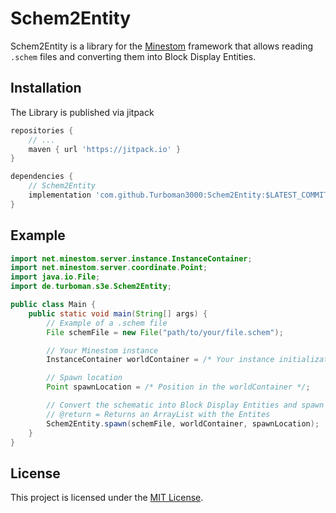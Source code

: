 # Schem2Entity

Schem2Entity is a library for the [Minestom](https://github.com/Minestom/Minestom) framework that allows reading `.schem` files and converting them into Block Display Entities.

## Installation

The Library is published via jitpack

```groovy
repositories {
    // ...
    maven { url 'https://jitpack.io' }
}

dependencies {
    // Schem2Entity
    implementation 'com.github.Turboman3000:Schem2Entity:$LATEST_COMMIT_HASH'
}
```

##   Example

```java
import net.minestom.server.instance.InstanceContainer;
import net.minestom.server.coordinate.Point;
import java.io.File;
import de.turboman.s3e.Schem2Entity;

public class Main {
    public static void main(String[] args) {
        // Example of a .schem file
        File schemFile = new File("path/to/your/file.schem");

        // Your Minestom instance
        InstanceContainer worldContainer = /* Your instance initialization */;

        // Spawn location
        Point spawnLocation = /* Position in the worldContainer */;

        // Convert the schematic into Block Display Entities and spawn them
        // @return = Returns an ArrayList with the Entites
        Schem2Entity.spawn(schemFile, worldContainer, spawnLocation);
    }
}
```

## License
This project is licensed under the [MIT License](./LICENSE).